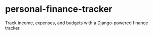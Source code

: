 # personal-finance-tracker
Track income, expenses, and budgets with a Django-powered finance tracker.
